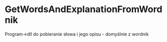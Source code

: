 # GetWordsAndExplanationFromWordnik
Program->dll do pobieranie słowa i jego opisu - domyślnie z wordnik
